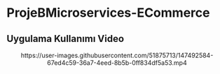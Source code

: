 # ProjeBMicroservices-ECommerce

## Uygulama Kullanımı Video
<p align="center">https://user-images.githubusercontent.com/51875713/147492584-67ed4c59-36a7-4eed-8b5b-0ff834df5a53.mp4</p>
